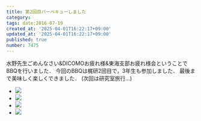 ```yaml
---
title: 第2回目バーベキューしました
category:
tags: date:2016-07-19
created_at: '2025-04-01T16:22:17+09:00'
updated_at: '2025-04-01T16:22:17+09:00'
published: true
number: 7475
---
```


水野先生ごめんなさい&DICOMOお疲れ様&東海支部お疲れ様会ということでBBQを行いました．
今回のBBQは梶研2回目で，3年生も参加しました．
最後まで美味しく楽しくできました． (次回は研究室旅行…)  

<div class="img-container">
    <ul class="slider">
        <li><a href="/hpg/img/2016/07/IMG_6168.jpg" data-lightbox="2016-07-19"><img src="/hpg/img/thumbnail/2016/07/IMG_6168.jpg" loading='lazy' /></a></li>
        <li><a href="/hpg/img/2016/07/IMG_6164.jpg" data-lightbox="2016-07-19"><img src="/hpg/img/thumbnail/2016/07/IMG_6164.jpg" loading='lazy' /></a></li>
        <li><a href="/hpg/img/2016/07/IMG_6171.jpg" data-lightbox="2016-07-19"><img src="/hpg/img/thumbnail/2016/07/IMG_6171.jpg" loading='lazy' /></a></li>
        <li><a href="/hpg/img/2016/07/IMG_6167.jpg" data-lightbox="2016-07-19"><img src="/hpg/img/thumbnail/2016/07/IMG_6167.jpg" loading='lazy' /></a></li>
    </ul>
</div>
